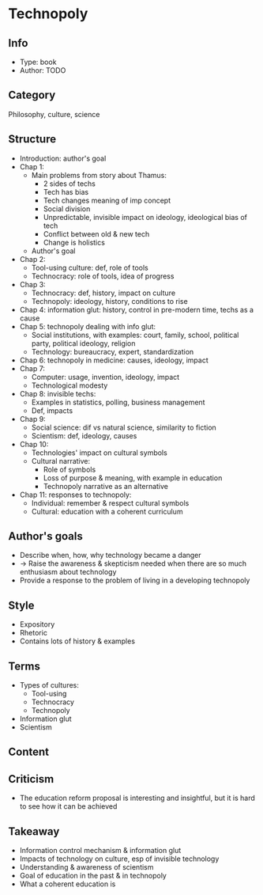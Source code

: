 # Technopoly

## Info
- Type: book
- Author: TODO

## Category
Philosophy, culture, science

## Structure
- Introduction: author's goal
- Chap 1:
  - Main problems from story about Thamus:
    - 2 sides of techs
    - Tech has bias
    - Tech changes meaning of imp concept
    - Social division
    - Unpredictable, invisible impact on ideology, ideological bias of tech
    - Conflict between old & new tech
    - Change is holistics
  - Author's goal
- Chap 2:
  - Tool-using culture: def, role of tools
  - Technocracy: role of tools, idea of progress
- Chap 3:
  - Technocracy: def, history, impact on culture
  - Technopoly: ideology, history, conditions to rise
- Chap 4: information glut: history, control in pre-modern time, techs as a cause
- Chap 5: technopoly dealing with info glut:
  - Social institutions, with examples: court, family, school, political party, political ideology, religion
  - Technology: bureaucracy, expert, standardization
- Chap 6: technopoly in medicine: causes, ideology, impact
- Chap 7:
  - Computer: usage, invention, ideology, impact
  - Technological modesty
- Chap 8: invisible techs:
  - Examples in statistics, polling, business management
  - Def, impacts
- Chap 9:
  - Social science: dif vs natural science, similarity to fiction
  - Scientism: def, ideology, causes
- Chap 10:
  - Technologies' impact on cultural symbols
  - Cultural narrative:
    - Role of symbols
    - Loss of purpose & meaning, with example in education
    - Technopoly narrative as an alternative
- Chap 11: responses to technopoly:
  - Individual: remember & respect cultural symbols
  - Cultural: education with a coherent curriculum

## Author's goals
- Describe when, how, why technology became a danger
- -> Raise the awareness & skepticism needed when there are so much enthusiasm about technology
- Provide a response to the problem of living in a developing technopoly

## Style
- Expository
- Rhetoric
- Contains lots of history & examples

## Terms
- Types of cultures:
  - Tool-using
  - Technocracy
  - Technopoly
- Information glut
- Scientism

## Content

## Criticism
- The education reform proposal is interesting and insightful, but it is hard to see how it can be achieved

## Takeaway
- Information control mechanism & information glut
- Impacts of technology on culture, esp of invisible technology
- Understanding & awareness of scientism
- Goal of education in the past & in technopoly
- What a coherent education is